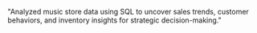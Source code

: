 "Analyzed music store data using SQL to uncover sales trends, customer behaviors, and inventory insights for strategic decision-making."

